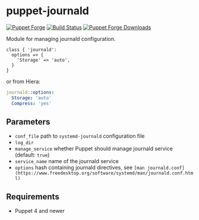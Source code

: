 # puppet-journald

[![Puppet
Forge](http://img.shields.io/puppetforge/v/deric/journald.svg)](https://forge.puppetlabs.com/deric/journald) [![Build Status](https://travis-ci.org/deric/puppet-journald.png?branch=master)](https://travis-ci.org/deric/puppet-journald) [![Puppet Forge
Downloads](http://img.shields.io/puppetforge/dt/deric/journald.svg)](https://forge.puppetlabs.com/deric/journald/scores)

Module for managing journald configuration.

```puppet
class { 'journald':
  options => {
    'Storage' => 'auto',
  }
}
```
or from Hiera:

```yaml
journald::options:
  Storage: 'auto'
  Compress: 'yes'
```

## Parameters

* `conf_file` path to `systemd-journald` configuration file
* `log_dir`
* `manage_service` whether Puppet should manage journald service (default: `true`)
* `service_name` name of the journald service
* `options` hash containing journald directives, see `[man journald.conf](https://www.freedesktop.org/software/systemd/man/journald.conf.html)`

## Requirements

 * Puppet 4 and newer
